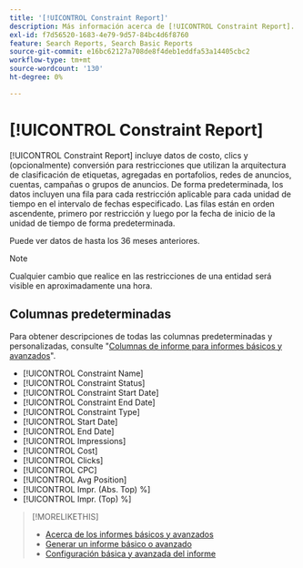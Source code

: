 ```yaml
---
title: '[!UICONTROL Constraint Report]'
description: Más información acerca de [!UICONTROL Constraint Report].
exl-id: f7d56520-1683-4e79-9d57-84bc4d6f8760
feature: Search Reports, Search Basic Reports
source-git-commit: e16bc62127a708de8f4deb1eddfa53a14405cbc2
workflow-type: tm+mt
source-wordcount: '130'
ht-degree: 0%

---
```


# [!UICONTROL Constraint Report]

[!UICONTROL Constraint Report] incluye datos de costo, clics y (opcionalmente) conversión para restricciones que utilizan la arquitectura de clasificación de etiquetas, agregadas en portafolios, redes de anuncios, cuentas, campañas o grupos de anuncios. De forma predeterminada, los datos incluyen una fila para cada restricción aplicable para cada unidad de tiempo en el intervalo de fechas especificado. Las filas están en orden ascendente, primero por restricción y luego por la fecha de inicio de la unidad de tiempo de forma predeterminada.

Puede ver datos de hasta los 36 meses anteriores.

>[!NOTE]
>
>Cualquier cambio que realice en las restricciones de una entidad será visible en aproximadamente una hora.

## Columnas predeterminadas

Para obtener descripciones de todas las columnas predeterminadas y personalizadas, consulte &quot;[Columnas de informe para informes básicos y avanzados](basic-advanced-report-columns.md)&quot;.

* [!UICONTROL Constraint Name]
* [!UICONTROL Constraint Status]
* [!UICONTROL Constraint Start Date]
* [!UICONTROL Constraint End Date]
* [!UICONTROL Constraint Type]
* [!UICONTROL Start Date]
* [!UICONTROL End Date]
* [!UICONTROL Impressions]
* [!UICONTROL Cost]
* [!UICONTROL Clicks]
* [!UICONTROL CPC]
* [!UICONTROL Avg Position]
* [!UICONTROL Impr. (Abs. Top) %]
* [!UICONTROL Impr. (Top) %]

>[!MORELIKETHIS]
>
>* [Acerca de los informes básicos y avanzados](basic-advanced-report-about.md)
>* [Generar un informe básico o avanzado](basic-advanced-report-generate.md)
>* [Configuración básica y avanzada del informe](basic-advanced-report-settings.md)
